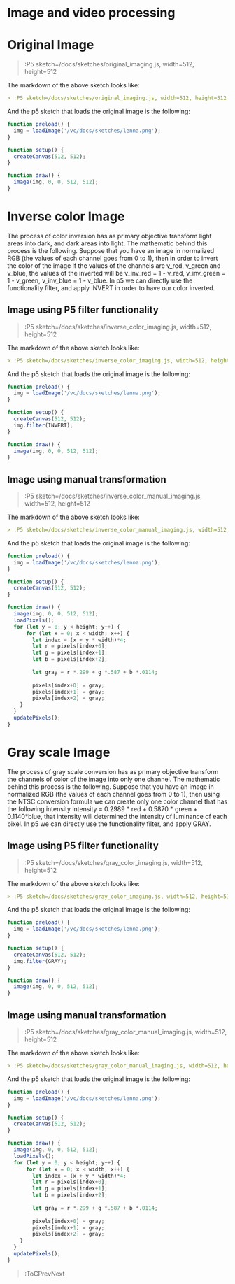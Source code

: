 # Image and video processing

# Original Image


> :P5 sketch=/docs/sketches/original_imaging.js, width=512, height=512

The markdown of the above sketch looks like:

```md
> :P5 sketch=/docs/sketches/original_imaging.js, width=512, height=512
```

And the p5 sketch that loads the original image is the following:


```js | original_imaging.js
function preload() {
  img = loadImage('/vc/docs/sketches/lenna.png');
}

function setup() {
  createCanvas(512, 512);
}

function draw() {
  image(img, 0, 0, 512, 512);
}

```

# Inverse color Image

The process of color inversion has as primary objective transform light areas into dark, and dark areas into light. The mathematic behind this process is the following. Suppose that you have an image in normalized RGB (the values of each channel goes from 0 to 1), then in order to invert the color of the image if the values of the channels are v_red, v_green and v_blue, the values of the inverted will be v_inv_red = 1 - v_red, v_inv_green = 1 - v_green, v_inv_blue = 1 - v_blue. In p5 we can directly use the functionality filter, and apply INVERT in order to have our color inverted.


## Image using P5 filter functionality


> :P5 sketch=/docs/sketches/inverse_color_imaging.js, width=512, height=512

The markdown of the above sketch looks like:

```md
> :P5 sketch=/docs/sketches/inverse_color_imaging.js, width=512, height=512
```

And the p5 sketch that loads the original image is the following:


```js | inverse_color_imaging.js
function preload() {
  img = loadImage('/vc/docs/sketches/lenna.png');
}

function setup() {
  createCanvas(512, 512);
  img.filter(INVERT);
}

function draw() {
  image(img, 0, 0, 512, 512);
}

```
## Image using manual transformation

> :P5 sketch=/docs/sketches/inverse_color_manual_imaging.js, width=512, height=512


The markdown of the above sketch looks like:

```md
> :P5 sketch=/docs/sketches/inverse_color_manual_imaging.js, width=512, height=512
```

And the p5 sketch that loads the original image is the following:


```js | inverse_color_manual_imaging.js
function preload() {
  img = loadImage('/vc/docs/sketches/lenna.png');
}

function setup() {
  createCanvas(512, 512);
}

function draw() {
  image(img, 0, 0, 512, 512);
  loadPixels();
  for (let y = 0; y < height; y++) {
      for (let x = 0; x < width; x++) {
        let index = (x + y * width)*4;
        let r = pixels[index+0];
        let g = pixels[index+1];
        let b = pixels[index+2];
        
        let gray = r *.299 + g *.587 + b *.0114;
        
        pixels[index+0] = gray;
        pixels[index+1] = gray;
        pixels[index+2] = gray;
    }
  }
  updatePixels();
}
```


# Gray scale Image

The process of gray scale conversion has as primary objective transform the channels of color of the image into only one channel. The mathematic behind this process is the following. Suppose that you have an image in normalized RGB (the values of each channel goes from 0 to 1), then using the NTSC conversion formula we can create only one color channel that has the following intensity intensity = 0.2989 * red + 0.5870 * green + 0.1140*blue, that intensity will determined the intensity of luminance of each pixel. In p5 we can directly use the functionality filter, and apply GRAY.

## Image using P5 filter functionality

> :P5 sketch=/docs/sketches/gray_color_imaging.js, width=512, height=512

The markdown of the above sketch looks like:

```md
> :P5 sketch=/docs/sketches/gray_color_imaging.js, width=512, height=512
```

And the p5 sketch that loads the original image is the following:


```js | gray_color_imaging.js
function preload() {
  img = loadImage('/vc/docs/sketches/lenna.png');
}

function setup() {
  createCanvas(512, 512);
  img.filter(GRAY);
}

function draw() {
  image(img, 0, 0, 512, 512);
}

```

## Image using manual transformation

> :P5 sketch=/docs/sketches/gray_color_manual_imaging.js, width=512, height=512

The markdown of the above sketch looks like:

```md
> :P5 sketch=/docs/sketches/gray_color_manual_imaging.js, width=512, height=512
```

And the p5 sketch that loads the original image is the following:


```js | gray_color_manual_imaging.js
function preload() {
  img = loadImage('/vc/docs/sketches/lenna.png');
}

function setup() {
  createCanvas(512, 512);
}

function draw() {
  image(img, 0, 0, 512, 512);
  loadPixels();
  for (let y = 0; y < height; y++) {
      for (let x = 0; x < width; x++) {
        let index = (x + y * width)*4;
        let r = pixels[index+0];
        let g = pixels[index+1];
        let b = pixels[index+2];
        
        let gray = r *.299 + g *.587 + b *.0114;
        
        pixels[index+0] = gray;
        pixels[index+1] = gray;
        pixels[index+2] = gray;
    }
  }
  updatePixels();
}
```

> :ToCPrevNext